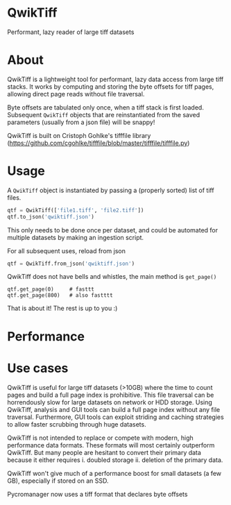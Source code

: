 # QwikTiff
Performant, lazy reader of large tiff datasets

# About
QwikTiff is a lightweight tool for performant, lazy data access from large tiff stacks. It works by computing and storing the byte offsets for tiff pages, allowing direct page reads without file traversal.

Byte offsets are tabulated only once, when a tiff stack is first loaded. Subsequent ```QwikTiff``` objects that are reinstantiated from the saved parameters (usually from a json file) will be snappy!

QwikTiff is built on Cristoph Gohlke's tifffile library
(https://github.com/cgohlke/tifffile/blob/master/tifffile/tifffile.py)

# Usage

A ```QwikTiff``` object is instantiated by passing a (properly sorted) list of tiff files.
```python
qtf = QwikTiff(['file1.tiff', 'file2.tiff'])
qtf.to_json('qwiktiff.json')
```
This only needs to be done once per dataset, and could be automated for multiple datasets by making an ingestion script.


For all subsequent uses, reload from json 
```python
qtf = QwikTiff.from_json('qwiktiff.json')
```

QwikTiff does not have bells and whistles, the main method is ```get_page()```
```
qtf.get_page(0)     # fasttt
qtf.get_page(800)   # also fastttt
```

That is about it! The rest is up to you :)

# Performance


# Use cases
QwikTiff is useful for large tiff datasets (>10GB) where the time to count pages and build a full page index is prohibitive. This file traversal can be horrendously slow for large datasets on network or HDD storage. Using QwikTiff, analysis and GUI tools can build a full page index without any file traversal. Furthermore, GUI tools can exploit striding and caching strategies to allow faster scrubbing through huge datasets.

QwikTiff is not intended to replace or compete with modern, high performance data formats. These formats will most certainly outperform QwikTiff. But many people are hesitant to convert their primary data because it either requires i. doubled storage ii. deletion of the primary data.

QwikTiff won't give much of a performance boost for small datasets (a few GB), especially if stored on an SSD.

Pycromanager now uses a tiff format that declares byte offsets



